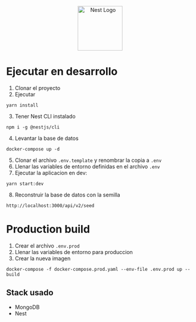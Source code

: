 <p align="center">
  <a href="http://nestjs.com/" target="blank"><img src="https://nestjs.com/img/logo-small.svg" width="120" alt="Nest Logo" /></a>
</p>

# Ejecutar en desarrollo
1. Clonar el proyecto
2. Ejecutar
```
yarn install 
```
3. Tener Nest CLI instalado
```
npm i -g @nestjs/cli
```
4. Levantar la base de datos
```
docker-compose up -d
```
5. Clonar el archivo ```.env.template``` y renombrar la copia a ```.env```
6. Llenar las variables de entorno definidas en el archivo ```.env```
7. Ejecutar la aplicacion en dev:
```
yarn start:dev
```
8. Reconstruir la base de datos con la semilla
```
http://localhost:3000/api/v2/seed
```

# Production build
1. Crear el archivo ```.env.prod```
2. Llenar las variables de entorno para produccion
3. Crear la nueva imagen
```
docker-compose -f docker-compose.prod.yaml --env-file .env.prod up --build
```

## Stack usado
* MongoDB
* Nest